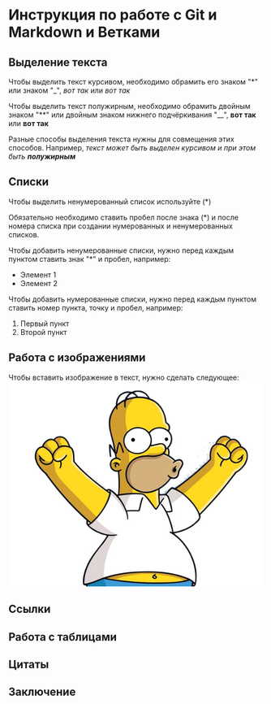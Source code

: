 # Инструкция по работе с Git и Markdown и Ветками

## Выделение текста

Чтобы выделить текст курсивом, необходимо обрамить его знаком "*" или знаком "_", *вот так* или _вот так_

Чтобы выделить текст полужирным, необходимо обрамить двойным знаком "**" или двойным знаком нижнего подчёркивания "__", **вот так** или __вот так__

Разные способы выделения текста нужны для совмещения этих способов. Например, _текст может быть выделен курсивом и при этом быть **полужирным**_

## Списки
Чтобы выделить ненумерованный список используйте (*)

Обязательно необходимо ставить пробел после знака (*) и после номера списка при создании нумерованных и ненумерованных списков.

Чтобы добавить ненумерованные списки, нужно перед каждым пунктом ставить знак "*" и пробел, например:

* Элемент 1
* Элемент 2

Чтобы добавить нумерованные списки, нужно перед каждым пунктом ставить номер пункта, точку и пробел, например:

1. Первый пункт
2. Второй пункт

## Работа с изображениями

Чтобы вставить изображение в текст, нужно сделать следующее:
![Привет, это балбес!](gomer.jpg)

## Ссылки

## Работа с таблицами

## Цитаты

## Заключение